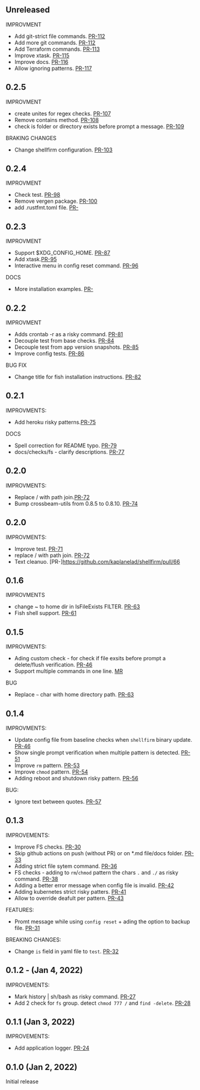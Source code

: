 ## Unreleased
IMPROVMENT
* Add git-strict file commands. [PR-112](https://github.com/kaplanelad/shellfirm/pull/112)
* Add more git commands. [PR-112](https://github.com/kaplanelad/shellfirm/pull/112)
* Add Terraform commands. [PR-113](https://github.com/kaplanelad/shellfirm/pull/113)
* Improve xtask. [PR-115](https://github.com/kaplanelad/shellfirm/pull/115)
* Improve docs. [PR-116](https://github.com/kaplanelad/shellfirm/pull/116)
* Allow ignoring patterns. [PR-117](https://github.com/kaplanelad/shellfirm/pull/117)

## 0.2.5
IMPROVMENT
* create unites for regex checks. [PR-107](https://github.com/kaplanelad/shellfirm/pull/107)
* Remove contains method. [PR-108](https://github.com/kaplanelad/shellfirm/pull/108)
* check is folder or directory exists before prompt a message. [PR-109](https://github.com/kaplanelad/shellfirm/pull/109)

BRAKING CHANGES
* Change shellfirm configuration. [PR-103](https://github.com/kaplanelad/shellfirm/pull/103)

## 0.2.4
IMPROVMENT
* Check test. [PR-98](https://github.com/kaplanelad/shellfirm/pull/98)
* Remove vergen package. [PR-100](https://github.com/kaplanelad/shellfirm/pull/100)
* add .rustfmt.toml file. [PR-](https://github.com/kaplanelad/shellfirm/pull/101)

## 0.2.3
IMPROVMENT
* Support $XDG_CONFIG_HOME. [PR-87](https://github.com/kaplanelad/shellfirm/pull/87)
* Add xtask.[PR-95](https://github.com/kaplanelad/shellfirm/pull/95)
* Interactive menu in config reset command. [PR-96](https://github.com/kaplanelad/shellfirm/pull/96)

DOCS
* More installation examples. [PR-](https://github.com/kaplanelad/shellfirm/pull/94)

## 0.2.2
IMPROVMENT
* Adds crontab -r as a risky command. [PR-81](https://github.com/kaplanelad/shellfirm/pull/81)
* Decouple test from base checks. [PR-84](https://github.com/kaplanelad/shellfirm/pull/84)
* Decouple test from app version snapshots. [PR-85](https://github.com/kaplanelad/shellfirm/pull/85)
* Improve config tests. [PR-86](https://github.com/kaplanelad/shellfirm/pull/86)

BUG FIX
* Change title for fish installation instructions. [PR-82](https://github.com/kaplanelad/shellfirm/pull/82)

## 0.2.1
IMPROVMENTS:
* Add heroku risky patterns.[PR-75](https://github.com/kaplanelad/shellfirm/pull/75)

DOCS
* Spell correction for README typo. [PR-79](https://github.com/kaplanelad/shellfirm/pull/79)
* docs/checks/fs - clarify descriptions. [PR-77](https://github.com/kaplanelad/shellfirm/pull/77)

## 0.2.0
IMPROVMENTS:
* Replace / with path join.[PR-72](https://github.com/kaplanelad/shellfirm/pull/72)
* Bump crossbeam-utils from 0.8.5 to 0.8.10. [PR-74](https://github.com/kaplanelad/shellfirm/pull/74)


## 0.2.0
IMPROVMENTS:
* Improve test. [PR-71](https://github.com/kaplanelad/shellfirm/pull/71)
* replace / with path join. [PR-72](https://github.com/kaplanelad/shellfirm/pull/72)
* Text cleanuo. [PR-]https://github.com/kaplanelad/shellfirm/pull/66

## 0.1.6
IMPROVMENTS
* change ~ to home dir in IsFileExists FILTER. [PR-63](https://github.com/kaplanelad/shellfirm/pull/63)
* Fish shell support. [PR-61](https://github.com/kaplanelad/shellfirm/pull/61)

## 0.1.5 

IMPROVMENTS:
* Ading custom check - for check if file exsits before prompt a delete/flush verification. [PR-46](https://github.com/kaplanelad/shellfirm/pull/60)
* Support multiple commands in one line. [MR](https://github.com/kaplanelad/shellfirm/commit/c2c4d0633dcdac38b6b44d5351179f6e1421096d)

BUG
* Replace `~` char with home directory path. [PR-63](https://github.com/kaplanelad/shellfirm/pull/63)
## 0.1.4 

IMPROVMENTS:
* Update config file from baseline checks when `shellfirm` binary update. [PR-46](https://github.com/kaplanelad/shellfirm/pull/46)
* Show single prompt verification when multiple pattern is detected. [PR-51](https://github.com/kaplanelad/shellfirm/pull/51)
* Improve `rm` pattern. [PR-53](https://github.com/kaplanelad/shellfirm/pull/53)
* Improve `chmod` pattern. [PR-54](https://github.com/kaplanelad/shellfirm/pull/54)
* Adding reboot and shutdown risky pattern. [PR-56](https://github.com/kaplanelad/shellfirm/pull/56)

BUG:
* Ignore text between quotes. [PR-57](https://github.com/kaplanelad/shellfirm/pull/57)

## 0.1.3 

IMPROVEMENTS:
* Improve FS checks. [PR-30](https://github.com/kaplanelad/shellfirm/pull/30)
* Skip github actions on push (without PR) or on *.md file/docs folder. [PR-33](https://github.com/kaplanelad/shellfirm/pull/33) 
* Adding strict file sytem command. [PR-36](https://github.com/kaplanelad/shellfirm/pull/36)
* FS checks - adding to `rm`/`chmod` pattern the chars `.` and `./` as risky command. [PR-38](https://github.com/kaplanelad/shellfirm/pull/38)
* Adding a better error message when config file is invalid. [PR-42](https://github.com/kaplanelad/shellfirm/pull/42)
* Adding kubernetes strict risky patters. [PR-41](https://github.com/kaplanelad/shellfirm/pull/41)
* Allow to override deafult per pattern. [PR-43](https://github.com/kaplanelad/shellfirm/pull/43)

FEATURES:
* Promt message while using `config reset` + ading the option to backup file. [PR-31](https://github.com/kaplanelad/shellfirm/pull/31)

BREAKING CHANGES:
* Change `is` field in yaml file to `test`. [PR-32](https://github.com/kaplanelad/shellfirm/pull/32)

## 0.1.2 - (Jan 4, 2022)

IMPROVEMENTS:
* Mark history | sh/bash as risky command. [PR-27](https://github.com/kaplanelad/shellfirm/pull/27)
* Add 2 check for `fs` group. detect `chmod 777 /` and `find -delete`. [PR-28](https://github.com/kaplanelad/shellfirm/pull/28)

## 0.1.1 (Jan 3, 2022)

IMPROVEMENTS:

* Add application logger. [PR-24](https://github.com/kaplanelad/shellfirm/pull/24)

## 0.1.0 (Jan 2, 2022)
Initial release

